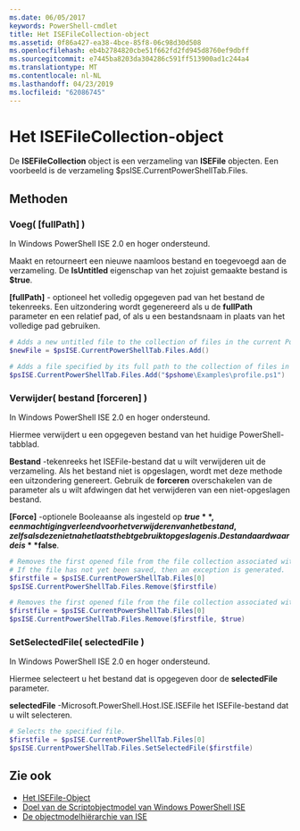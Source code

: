```yaml
---
ms.date: 06/05/2017
keywords: PowerShell-cmdlet
title: Het ISEFileCollection-object
ms.assetid: 0f86a427-ea38-4bce-85f8-06c98d30d508
ms.openlocfilehash: eb4b2784820cbe51f662fd2fd945d8760ef9dbff
ms.sourcegitcommit: e7445ba8203da304286c591ff513900ad1c244a4
ms.translationtype: MT
ms.contentlocale: nl-NL
ms.lasthandoff: 04/23/2019
ms.locfileid: "62086745"
---
```

# <a name="the-isefilecollection-object"></a>Het ISEFileCollection-object

De **ISEFileCollection** object is een verzameling van **ISEFile** objecten. Een voorbeeld is de verzameling $psISE.CurrentPowerShellTab.Files.

## <a name="methods"></a>Methoden

### <a name="add-fullpath-"></a>Voeg\( \[fullPath\] \)

In Windows PowerShell ISE 2.0 en hoger ondersteund.

Maakt en retourneert een nieuwe naamloos bestand en toegevoegd aan de verzameling. De **IsUntitled** eigenschap van het zojuist gemaakte bestand is **$true**.

**\[fullPath\]**  - optioneel het volledig opgegeven pad van het bestand de tekenreeks. Een uitzondering wordt gegenereerd als u de **fullPath** parameter en een relatief pad, of als u een bestandsnaam in plaats van het volledige pad gebruiken.

```powershell
# Adds a new untitled file to the collection of files in the current PowerShell tab.
$newFile = $psISE.CurrentPowerShellTab.Files.Add()

# Adds a file specified by its full path to the collection of files in the current PowerShell tab.
$psISE.CurrentPowerShellTab.Files.Add("$pshome\Examples\profile.ps1")
```

### <a name="remove-file-force-"></a>Verwijder\( bestand \[forceren\] \)

In Windows PowerShell ISE 2.0 en hoger ondersteund.

Hiermee verwijdert u een opgegeven bestand van het huidige PowerShell-tabblad.

**Bestand** -tekenreeks het ISEFile-bestand dat u wilt verwijderen uit de verzameling. Als het bestand niet is opgeslagen, wordt met deze methode een uitzondering genereert. Gebruik de **forceren** overschakelen van de parameter als u wilt afdwingen dat het verwijderen van een niet-opgeslagen bestand.

**\[Force\]**  -optionele Booleaanse als ingesteld op **$true**, een machtiging verleend voor het verwijderen van het bestand, zelfs als deze niet na het laatst hebt gebruikt opgeslagen is. De standaardwaarde is **$false**.

```powershell
# Removes the first opened file from the file collection associated with the current PowerShell tab.
# If the file has not yet been saved, then an exception is generated.
$firstfile = $psISE.CurrentPowerShellTab.Files[0]
$psISE.CurrentPowerShellTab.Files.Remove($firstfile)

# Removes the first opened file from the file collection associated with the current PowerShell tab, even if it has not been saved.
$firstfile = $psISE.CurrentPowerShellTab.Files[0]
$psISE.CurrentPowerShellTab.Files.Remove($firstfile, $true)
```

### <a name="setselectedfile-selectedfile-"></a>SetSelectedFile\( selectedFile \)

In Windows PowerShell ISE 2.0 en hoger ondersteund.

Hiermee selecteert u het bestand dat is opgegeven door de **selectedFile** parameter.

**selectedFile** -Microsoft.PowerShell.Host.ISE.ISEFile het ISEFile-bestand dat u wilt selecteren.

```powershell
# Selects the specified file.
$firstfile = $psISE.CurrentPowerShellTab.Files[0]
$psISE.CurrentPowerShellTab.Files.SetSelectedFile($firstfile)
```

## <a name="see-also"></a>Zie ook

- [Het ISEFile-Object](The-ISEFile-Object.md)
- [Doel van de Scriptobjectmodel van Windows PowerShell ISE](Purpose-of-the-Windows-PowerShell-ISE-Scripting-Object-Model.md)
- [De objectmodelhiërarchie van ISE](The-ISE-Object-Model-Hierarchy.md)
